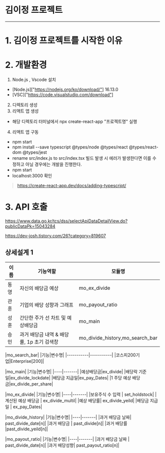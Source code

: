 # 김이정 프로젝트
---- 
# 1. 김이정 프로젝트를 시작한 이유

# 2. 개발환경
1. Node.js , Vscode 설치
* [Node.js]["https://nodejs.org/ko/download/"] 16.13.0
* [VSC]["https://code.visualstudio.com/download"]
2. 디렉토리 생성
3. 리액트 앱 생성
* 해당 디렉토리 터미널에서 npx create-react-app "프로젝트명" 실행 
4. 리액트 앱 구동
* npm start 
* npm install --save typescript @types/node @types/react @types/react-dom @types/jest
* rename src/index.js to src/index.tsx 빌드 발생 시 에러가 발생한다면 이를 수정하고 아닐 경우에는 개발을 진행한다. 
* npm start 
* localhost:3000 확인

>https://create-react-app.dev/docs/adding-typescript/
# 3. API 호출 
https://www.data.go.kr/tcs/dss/selectApiDataDetailView.do?publicDataPk=15043284

https://dev-josh.tistory.com/26?category=819607
## 상세설계 1
|이름|기능역할|모듈명|
|---|--------|------|
|동영|자신의 배당금 예상|mo_ex_divide|                       
|관훈|기업의 배당 성향과 그래프|mo_payout_ratio|
|성훈|간단한 주가 선 차트 및 예상배당금|mo_main|
|승민|과거 배당금 내역 & 배당률, 1p 초기 검색창|mo_divide_history,mo_search_bar|

|mo_search_bar|
|기능|변수명|
|-----------|-----------|
|코스피200기업|Enterprise[200]|

|mo_main|
|기능|변수명|
|----|-------|
|예상배당금|ex_divide|
|배당락 기준일|ex_divide_lockdate|
|배당금 지급일|ex_pay_Dates|
|1 주당 예상 배당금|ex_divide_per_share|

|mo_ex_divide|
|기능|변수명|
|----|-------|
|보유주식 수 입력 | set_holdstock|
|계산된 예상 배당금 | ex_divide_multil|
|예상 배당률| ex_divide_yeild|
|배당금 지급일 | ex_pay_Dates|

|mo_divide_history|
|기능|변수명|
|----|-------|
|과거 배당금 날짜| past_divide_date[n]|
|과거 배당금 | past_divide[n]|
|과거 배당률 |past_divide_yeild[n]|

|mo_payout_ratio|
|기능|변수명|
|----|-------|
|과거 배당금 날짜 | past_divide_date[n]|
|과거 배당성향| past_payout_ratio[n]|



